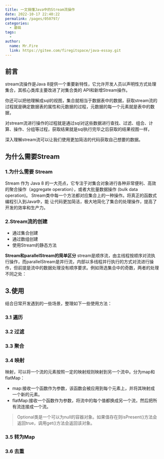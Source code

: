 ```yaml
---
title: 一文搞懂Java中的Stream流操作
date: 2022-10-17 22:40:22
permalink: /pages/050797/
categories:
  - 基础
tags:
  - 
author: 
  name: Mr.Fire
  link: https://gitee.com/firegitspace/java-essay.git
---
```



## 前言

stream流操作是Java 8提供一个重要新特性，它允许开发人员以声明性方式处理集合，其核心类库主要改进了对集合类的 API和新增Stream操作。

你还可以把他理解成sql的视图，集合就相当于数据表中的数据，获取stream流的过程就是确定数据表的属性和元数据的过程，元数据的每一个元素就是表中的数据，

对stream流进行操作的过程就是通过sql对这些数据进行查找、过滤、组合、计算、操作、分组等过程，获取结果就是sql执行完毕之后获取的结果视图一样，

深入理解stream流可以让我们使用更加简洁的代码获取自己想要的数据。

## 为什么需要Stream

### 1.为什么需要 Stream
Stream 作为 Java 8 的一大亮点，它专注于对集合对象进行各种非常便利、高效的聚合操作（aggregate operation），或者大批量数据操作 (bulk data operation)。
Stream类中每一个方法都对应集合上的一种操作。将真正的函数式编程引入到Java中，能 让代码更加简洁，极大地简化了集合的处理操作，提高了开发的效率和生产力。

### 2.Stream流的创建

- 通过集合创建
- 通过数组创建
- 使用Stream的静态方法

**Stream和parallelStream的简单区分**
stream是顺序流，由主线程按顺序对流执行操作，而parallelStream是并行流，内部以多线程并行执行的方式对流进行操作，但前提是流中的数据处理没有顺序要求。例如筛选集合中的奇数，两者的处理不同之处：


## 3.使用
结合日常开发遇到的一些场景，整理如下一些使用方法：

### 3.1 遍历



### 3.2 过滤


### 3.3 聚合


### 3.4 映射

映射，可以将一个流的元素按照一定的映射规则映射到另一个流中。分为map和flatMap：

- map:接收一个函数作为参数，该函数会被应用到每个元素上，并将其映射成一个新的元素。
- flatMap:接收一个函数作为参数，将流中的每个值都换成另一个流，然后把所有流连接成一个流。


>Optional类是一个可以为null的容器对象。如果值存在则isPresent()方法会返回true，调用get()方法会返回该对象。

### 3.5 转为Map


### 3.6 去重


